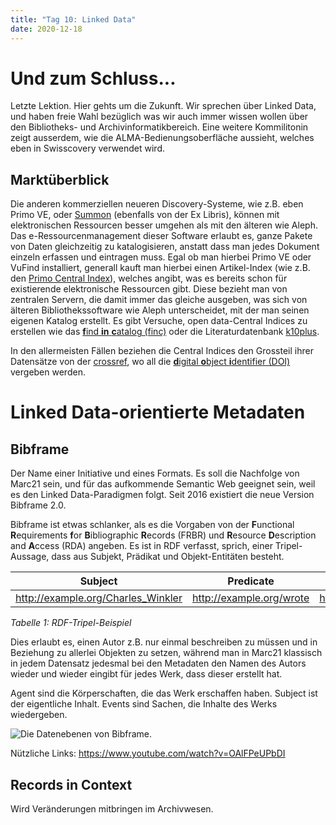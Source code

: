 ```yaml
---
title: "Tag 10: Linked Data"
date: 2020-12-18
---
```


# Und zum Schluss...
Letzte Lektion. Hier gehts um die Zukunft. Wir sprechen über Linked Data, und haben freie Wahl bezüglich was wir auch immer wissen wollen über den Bibliotheks- und Archivinformatikbereich. Eine weitere Kommilitonin zeigt ausserdem, wie die ALMA-Bedienungsoberfläche aussieht, welches eben in Swisscovery verwendet wird. 

## Marktüberblick
Die anderen kommerziellen neueren Discovery-Systeme, wie z.B. eben Primo VE, oder [Summon](https://exlibrisgroup.com/de/produkte/summon/) (ebenfalls von der Ex Libris), können mit elektronischen Ressourcen besser umgehen als mit den älteren wie Aleph. Das e-Ressourcenmanagement dieser Software erlaubt es, ganze Pakete von Daten gleichzeitig zu katalogisieren, anstatt dass man jedes Dokument einzeln erfassen und eintragen muss. 
Egal ob man hierbei Primo VE oder VuFind installiert, generall kauft man hierbei einen Artikel-Index (wie z.B. den [Primo Central Index](https://exlibrisgroup.com/de/produkte/primo/inhalts-index/)), welches angibt, was es bereits schon für existierende elektronische Ressourcen gibt. Diese bezieht man von zentralen Servern, die damit immer das gleiche ausgeben, was sich von älteren Bibliothekssoftware wie Aleph unterscheidet, mit der man seinen eigenen Katalog erstellt. 
Es gibt Versuche, open data-Central Indices zu erstellen wie das [**f**ind **in** **c**atalog (finc)](https://finc.info/about) oder die Literaturdatenbank [k10plus](https://verbundwiki.gbv.de/display/VZG/K10plus-Zentral). 

In den allermeisten Fällen beziehen die Central Indices den Grossteil ihrer Datensätze von der [crossref](https://www.crossref.org/), wo all die [**d**igital **o**bject **i**dentifier (DOI)](https://de.wikipedia.org/wiki/Digital_Object_Identifier) vergeben werden. 

# Linked Data-orientierte Metadaten
## Bibframe
Der Name einer Initiative und eines Formats. 
Es soll die Nachfolge von Marc21 sein, und für das aufkommende Semantic Web geeignet sein, weil es den Linked Data-Paradigmen folgt. 
Seit 2016 existiert die neue Version Bibframe 2.0. 

Bibframe ist etwas schlanker, als es die Vorgaben von der **F**unctional **R**equirements **f**or **B**ibliographic **R**ecords (FRBR) und **R**esource **D**escription and **A**ccess (RDA) angeben. Es ist in RDF verfasst, sprich, einer Tripel-Aussage, dass aus Subjekt, Prädikat und Objekt-Entitäten besteht.

| Subject | Predicate | Object |
|:-: | :-: | :-: |
| http://example.org/Charles_Winkler | http://example.org/wrote | http://example.org/BAIN_Blog |

_Tabelle 1: RDF-Tripel-Beispiel_

Dies erlaubt es, einen Autor z.B. nur einmal beschreiben zu müssen und in Beziehung zu allerlei Objekten zu setzen, während man in Marc21 klassisch in jedem Datensatz jedesmal bei den Metadaten den Namen des Autors wieder und wieder eingibt für jedes Werk, dass dieser erstellt hat. 

Agent sind die Körperschaften, die das Werk erschaffen haben. 
Subject ist der eigentliche Inhalt. 
Events sind Sachen, die Inhalte des Werks wiedergeben. 

![Die Datenebenen von Bibframe. ](https://raw.githubusercontent.com/charleswinkler/charleswinkler.github.io/master/_images/bf2-model.jpg)

Nützliche Links: 
https://www.youtube.com/watch?v=OAlFPeUPbDI

## Records in Context
Wird Veränderungen mitbringen im Archivwesen. 

